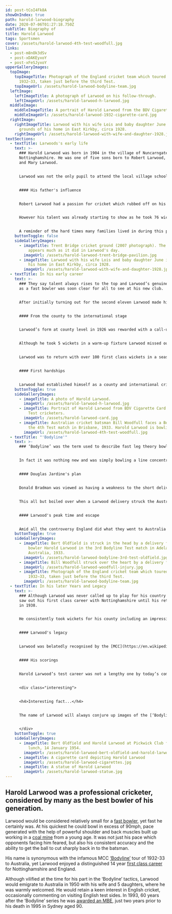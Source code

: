 ```yaml
---
id: post-tCoI4Fk8A
showOnIndex: true
path: harold-larwood-biography
date: 2020-07-06T01:27:18.750Z
subTitle: Biography of
title: Harold Larwood
tags: Sportsmen
cover: /assets/harold-larwood-4th-test-woodfull.jpg
links:
  - post-m8nOk3dSv
  - post-xDAKEyxoY
  - post-xFeSJyxoY
upperGalleryImages:
  topImage:
    topImageTitle: Photograph of the England cricket team which toured Australia in
      1932–33, taken just before the third Test.
    topImageUrl: /assets/harold-larwood-bodyline-team.jpg
  leftImage:
    leftImageTitle: A photograph of Larwood on his follow-through.
    leftImageUrl: /assets/harold-larwood-h-larwood.jpg
  middleImage:
    middleImageTitle: A portrait of Harold Larwood from the BDV Cigarette Card series of 1932–33
    middleImageUrl: /assets/harold-larwood-1932-cigarette-card.jpg
  rightImage:
    rightImageTitle: Larwood with his wife Lois and baby daughter June in the
      grounds of his home in East Kirkby, circa 1928.
    rightImageUrl: /assets/harold-larwood-with-wife-and-daughter-1928.jpg
textSections:
  - textTitle: Larwoods's early life
    text: >-
      ### Harold Larwood was born in 1904 in the village of Nuncarngate in
      Nottinghamshire. He was one of five sons born to Robert Larwood, a miner,
      and Mary Larwood.


      Larwood was not the only pupil to attend the local village school over the years who would go on to play test cricket, among them Bill Voce who would spearhead the [‘Bodyline’](/harold-larwood-biography#3) attack alongside Larwood. Leaving school in 1917 Larwood initially worked in a miner’s cooperative store before going on to work at Annesley Colliery.


      #### His father's influence


      Robert Larwood had a passion for cricket which rubbed off on his son and by 1918 Harold was playing for the village’s second eleven while still only 14 years of age.


      However his talent was already starting to show as he took 76 wickets in his first season playing in men’s cricket and by 1920 he had been promoted up to the first eleven, a side in which his father also played.


      A reminder of the hard times many families lived in during this period was illustrated by the younger Larwood having to play at this new level in plimsolls as the family could not afford to buy him new cricket boots.
    buttonToggle: false
    sideGalleryImages:
      - imageTitle: Trent Bridge cricket ground (2007 photograph). The main pavilion
          appears much as it did in Larwood's day.
        imageUrl: /assets/harold-larwood-trent-bridge-pavilion.jpg
      - imageTitle: Larwood with his wife Lois and baby daughter June in the grounds of
          his home in East Kirkby, circa 1928.
        imageUrl: /assets/harold-larwood-with-wife-and-daughter-1928.jpg
  - textTitle: In his early career
    text: >-
      ### They say talent always rises to the top and Larwood’s genuine talent
      as a fast bowler was soon clear for all to see at his new club.


      After initially turning out for the second eleven Larwood made his county debut in 1924, marking the occasion with the wicket of the experienced test player [Vallance Jupp](https://en.wikipedia.org/wiki/Vallance_Jupp). It was a taste of things to come, but Larwood had to remain patient for a time, his next game for the first eleven not until the following year against Yorkshire. Yet it was in the 1926 season when his career really started to hit the heights.


      #### From the county to the international stage


      Larwood’s form at county level in 1926 was rewarded with a call-up to the England squad for the forthcoming Ashes series against the Australians, no doubt helped by twice taking the wicket of one of the country’s leading batsmen, Jack Hobbs.


      Although he took 5 wickets in a warm-up fixture Larwood missed out on selection for the first test. However he did not have to wait too long to make his international debut after being selected for the second test and although missing out on the third and fourth matches of the series, he played a significant role in the fifth and deciding test which saw England retain the Ashes.


      Larwood was to return with over 100 first class wickets in a season 8 times with 1926 being the first of those occasions. In 1928 Larwood would for the first time tour the country to where he would ultimately emigrate. Accounts from the period say Larwood bowled at a ferocious pace, taking 18 wickets in a series England won 4-1, though the heat and conditions in Australia seemed to take a toll on the [fast bowler's](https://en.wikipedia.org/wiki/Pace_bowling) effectiveness toward the end of the tour. In the first test match of the series Larwood took 6 wickets for just 32 runs in the first innings in a game subsequently dubbed ‘Larwood’s match’.


      #### First hardships


      Larwood had established himself as a county and international cricketer of some repute. He distinguished himself for his country in further test series against South Africa and West Indies before the Australians returned to England in 1930. It was a frustrating series for Larwood who suffered illness and missed the second test, before being dropped for the fourth match. The series was the first meeting between legendary Australian batsman Donald Bradman and Larwood and unfortunately for the Englishman Bradman won this initial duel convincingly. The scene had been set for [‘Bodyline’](/harold-larwood-biography#3).
    buttonToggle: true
    sideGalleryImages:
      - imageTitle: A photo of Harold Larwood.
        imageUrl: /assets/harold-larwood-h-larwood.jpg
      - imageTitle: Portrait of Harold Larwood from BDV Cigarette Card series of 1932–33
          Test cricketers.
        imageUrl: /assets/harold-larwood-card.jpg
      - imageTitle: Australian cricket batsman Bill Woodfull faces a Bodyline field in
          the 4th Test match in Brisbane, 1933. Harold Larwood is bowling.
        imageUrl: /assets/harold-larwood-4th-test-woodfull.jpg
  - textTitle: "'Bodyline'"
    text: >-
      ### ‘Bodyline’ was the term used to describe fast leg theory bowling.


      In fact it was nothing new and was simply bowling a line concentrating on the batsman’s leg stump with a predominantly leg side field. Larwood and other bowlers had bowled in this manner in prior test series, though in short bursts. However in the series in Australia in 1932-33 the competitive [English captain Jardine](https://en.wikipedia.org/wiki/Douglas_Jardine) took it to a new level of intensity.


      #### Douglas Jardine's plan


      Donald Bradman was viewed as having a weakness to the short delivery in to his body. With his pace and reliable accuracy Larwood was the man for Jardine’s plan. Yet in an era where players had little protection for their body and head the mounting hits being taken by the Australian batsmen from the onslaught of short pitched deliveries aimed toward the body was causing rising anger, with much of it aimed at Larwood.


      This all but boiled over when a Larwood delivery struck the Australian captain [Bill Woodfull](https://en.wikipedia.org/wiki/Bill_Woodfull) just above the heart and the following day batsman Bill Oldfield was hit in the temple, fracturing his skull. Oldfield staggering away from the crease before falling to his knees is one of the most striking images of the series. In a wonderful piece of understatement reminiscent of the time the Australians complained to their [MCC](https://en.wikipedia.org/wiki/Marylebone_Cricket_Club) counterparts of the ‘unsportsmanlike’ tactics of the English team.


      #### Larwood's peak time and escape


      Amid all the controversy England did what they went to Australia to do by winning the series 4-1. Larwood played in all five tests and was the leading wicket taker in the series with 33 wickets at an average of 19.51. He was 29 years old during this tour and probably at his peak, but it was to take its toll as he was made a scapegoat for much of the controversy and discomfort surrounding the tactics employed. On his return to England after the series Larwood refused to issue an apology, stating he was only following his captain’s orders. He would never play for England again.
    buttonToggle: true
    sideGalleryImages:
      - imageTitle: Bert Oldfield is struck in the head by a delivery from English fast
          bowler Harold Larwood in the 3rd Bodyline Test match in Adelaide,
          Australia, 1933.
        imageUrl: /assets/harold-larwood-bodyline-3rd-test-oldfield.jpg
      - imageTitle: Bill Woodfull struck over the heart by a delivery from Harold Larwood.
        imageUrl: /assets/harold-larwood-woodfull-injury.jpg
      - imageTitle: Photograph of the England cricket team which toured Australia in
          1932–33, taken just before the third Test.
        imageUrl: /assets/harold-larwood-bodyline-team.jpg
  - textTitle: In his later Years and Legacy
    text: >-
      ### Although Larwood was never called up to play for his country again he
      saw out his first class career with Nottinghamshire until his retirement
      in 1938.


      He consistently took wickets for his county including an impressive haul of 119 in the 1936 season. Up until the outbreak of the second world war Larwood coached cricket in Blackpool, before working as a market gardener. After the war Larwood bought a sweet shop which he ran until his emigration to Australia with his family in 1950.


      #### Larwood's legacy


      Larwood was belatedly recognised by the [MCC](https://en.wikipedia.org/wiki/Marylebone_Cricket_Club) two years before he emigrated when given an honorary membership to the club, an award which perhaps went a little by the way of redemption for their treatment of him on his return from the [‘Bodyline’](/harold-larwood-biography#3) series. The award of an MBE in 1993 was further recognition at last for one of England’s finest ever bowlers, though it is possible the naming of a stand at Nottinghamshire’s Trent Bridge ground after him and fellow [fast bowler](https://en.wikipedia.org/wiki/Pace_bowling) Bill Voce may have given him equal satisfaction.


      #### His scorings


      Harold Larwood’s test career was not a lengthy one by today’s comparisons, playing just the 21 games at that level. He took 78 wickets at an average of 28.53 runs. Across his 14 year first class career Larwood amassed 1427 wickets at the cost of just 17.51 runs a wicket, a more than impressive average for a fast bowler. He was also an accomplished batsman scoring over 7,000 runs, including 3 centuries.


      <div class="interesting">


      <h4>Interesting fact...</h4>


      The name of Larwood will always conjure up images of the [‘Bodyline’](/harold-larwood-biography#3) series but his career should not be defined by one series alone. A modest and humble man, grounded by his working class mining background, his name remains a by-word for quality fast bowling. At around 5 feet 8 inches he was not a tall man, but in terms of cricket his stature was immense.


      </div>
    buttonToggle: true
    sideGalleryImages:
      - imageTitle: Bert Oldfield and Harold Larwood at Pickwick Club for a cricketers
          lunch, 14 January 1954.
        imageUrl: /assets/harold-larwood-bert-oldfield-and-harold-larwood-1954.jpg
      - imageTitle: A cigarette card depicting Harold Larwood
        imageUrl: /assets/harold-larwood-cigarettes.jpg
      - imageTitle: A statue of Harold Larwood
        imageUrl: /assets/harold-larwood-statue.jpg
---
```

## Harold Larwood was a professional cricketer, considered by many as the best bowler of his generation.

Larwood would be considered relatively small for a [fast bowler](https://en.wikipedia.org/wiki/Pace_bowling), yet fast he certainly was. At his quickest he could bowl in excess of 90mph, pace generated with the help of powerful shoulder and back muscles built up working in a [coal mine](/harold-larwood-biography#1) from a young age. It was not just his pace which opponents facing him feared, but also his consistent accuracy and the ability to get the ball to cut sharply back in to the batsman.

His name is synonymous with the infamous MCC [‘Bodyline’](/harold-larwood-biography#3) tour of 1932-33 to Australia, yet Larwood enjoyed a distinguished 14 year [first class career](/harold-larwood-biography#2) for Nottinghamshire and England.

Although vilified at the time for his part in the ‘Bodyline’ tactics, Larwood would emigrate to Australia in 1950 with his wife and 5 daughters, where he was warmly welcomed. He would retain a keen interest in English cricket, occasionally commenting on visiting English test sides. In 1993, 60 years after the ‘Bodyline’ series he was [awarded an MBE](/harold-larwood-biography#4), just two years prior to his death in 1995 in Sydney aged 90.